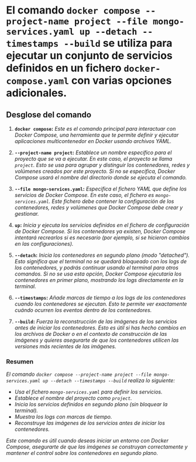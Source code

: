 <!-- Autor: Daniel Benjamin Perez Morales -->
<!-- GitHub: https://github.com/DanielPerezMoralesDev13 -->
<!-- Correo electrónico: danielperezdev@proton.me -->

# **El comando `docker compose --project-name project --file mongo-services.yaml up --detach --timestamps --build` se utiliza para ejecutar un conjunto de servicios definidos en un fichero `docker-compose.yaml` con varias opciones adicionales.**

## **Desglose del comando**

1. **`docker compose`:**
   *Este es el comando principal para interactuar con Docker Compose, una herramienta que te permite definir y ejecutar aplicaciones multicontenedor en Docker usando archivos YAML.*

2. **`--project-name project`:**
   *Establece un nombre específico para el proyecto que se va a ejecutar. En este caso, el proyecto se llama `project`. Esto se usa para agrupar y distinguir los contenedores, redes y volúmenes creados por este proyecto. Si no se especifica, Docker Compose usará el nombre del directorio donde se ejecuta el comando.*

3. **`--file mongo-services.yaml`:**
   *Especifica el fichero YAML que define los servicios de Docker Compose. En este caso, el fichero es `mongo-services.yaml`. Este fichero debe contener la configuración de los contenedores, redes y volúmenes que Docker Compose debe crear y gestionar.*

4. **`up`:**
   *Inicia y ejecuta los servicios definidos en el fichero de configuración de Docker Compose. Si los contenedores ya existen, Docker Compose intentará recrearlos si es necesario (por ejemplo, si se hicieron cambios en las configuraciones).*

5. **`--detach`:**
   *Inicia los contenedores en segundo plano (modo "detached"). Esto significa que el terminal no se quedará bloqueado con los logs de los contenedores, y podrás continuar usando el terminal para otros comandos. Si no se usa esta opción, Docker Compose ejecutaría los contenedores en primer plano, mostrando los logs directamente en la terminal.*

6. **`--timestamps`:**
   *Añade marcas de tiempo a los logs de los contenedores cuando los contenedores se ejecutan. Esto te permite ver exactamente cuándo ocurren los eventos dentro de los contenedores.*

7. **`--build`:**
   *Fuerza la reconstrucción de las imágenes de los servicios antes de iniciar los contenedores. Esto es útil si has hecho cambios en los archivos de Docker o en el contexto de construcción de las imágenes y quieres asegurarte de que los contenedores utilicen las versiones más recientes de las imágenes.*

### **Resumen**

*El comando `docker compose --project-name project --file mongo-services.yaml up --detach --timestamps --build` realiza lo siguiente:*

- *Usa el fichero `mongo-services.yaml` para definir los servicios.*
- *Establece el nombre del proyecto como `project`.*
- *Inicia los servicios definidos en segundo plano (sin bloquear la terminal).*
- *Muestra los logs con marcas de tiempo.*
- *Reconstruye las imágenes de los servicios antes de iniciar los contenedores.*

*Este comando es útil cuando deseas iniciar un entorno con Docker Compose, asegurarte de que las imágenes se construyan correctamente y mantener el control sobre los contenedores en segundo plano.*
